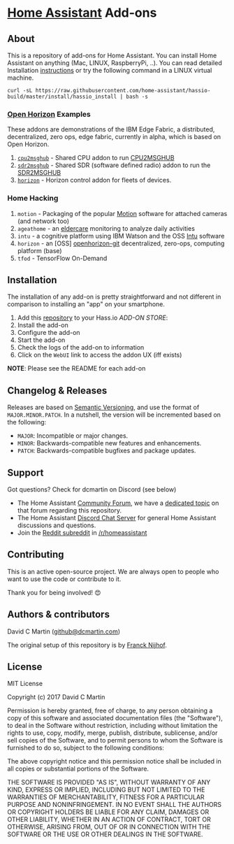 # [Home Assistant][homeassistantio] Add-ons

## About

This is a repository of add-ons for Home Assistant. You can install Home Assistant on anything (Mac, LINUX, RaspberryPi, ..).
You can read detailed Installation [instructions][hassio-install] or try the following command in a LINUX virtual machine.
```
curl -sL https://raw.githubusercontent.com/home-assistant/hassio-build/master/install/hassio_install | bash -s
```

### [Open Horizon][openhorizon-git] Examples

These addons are demonstrations of the IBM Edge Fabric, a distributed, decentralized, zero ops, edge fabric, currently in alpha, which is based on Open Horizon.

1. [`cpu2msghub`][cpu-addon] - Shared CPU addon to run [CPU2MSGHUB][cpu-pattern]
1. [`sdr2msghub`][sdr-addon] - Shared SDR (software defined radio) addon to run the [SDR2MSGHUB][sdr-pattern]
1. [`horizon`][horizon-addon] - Horizon control addon for fleets of devices.

### Home Hacking

1. `motion` - Packaging of the popular [Motion][motion-url] software for attached cameras (and network too)
1. `ageathome` - an [eldercare][ageathome] monitoring to analyze daily activities
1. `intu` - a cognitive platform using IBM Watson and the OSS [Intu][intu-url] software
1. `horizon` - an [OSS] [openhorizon-git] decentralized, zero-ops, computing platform (base)
1. `tfod` - TensorFlow On-Demand

## Installation

The installation of any add-on is pretty straightforward and not different in
comparison to installing an "app" on your smartphone.

1. Add this [repository][thisrepo] to your Hass.io _ADD-ON STORE_: 
1. Install the add-on 
1. Configure the add-on 
1. Start the add-on
1. Check the logs of the add-on to information
1. Click on the `WebUI` link to access the addon UX (iff exists)

**NOTE**: Please see the README for each add-on

## Changelog & Releases

Releases are based on [Semantic Versioning][semver], and use the format
of ``MAJOR.MINOR.PATCH``. In a nutshell, the version will be incremented
based on the following:

- ``MAJOR``: Incompatible or major changes.
- ``MINOR``: Backwards-compatible new features and enhancements.
- ``PATCH``: Backwards-compatible bugfixes and package updates.

## Support

Got questions?  Check for dcmartin on Discord (see below)

- The Home Assistant [Community Forum][forum], we have a
  [dedicated topic][forum] on that forum regarding this repository.
- The Home Assistant [Discord Chat Server][discord] for general Home Assistant
  discussions and questions.
- Join the [Reddit subreddit][reddit] in [/r/homeassistant][reddit]

## Contributing

This is an active open-source project. We are always open to people who want to
use the code or contribute to it.

Thank you for being involved! :heart_eyes:

## Authors & contributors

David C Martin (github@dcmartin.com)

The original setup of this repository is by [Franck Nijhof][frenck].

## License

MIT License

Copyright (c) 2017 David C Martin

Permission is hereby granted, free of charge, to any person obtaining a copy
of this software and associated documentation files (the "Software"), to deal
in the Software without restriction, including without limitation the rights
to use, copy, modify, merge, publish, distribute, sublicense, and/or sell
copies of the Software, and to permit persons to whom the Software is
furnished to do so, subject to the following conditions:

The above copyright notice and this permission notice shall be included in all
copies or substantial portions of the Software.

THE SOFTWARE IS PROVIDED "AS IS", WITHOUT WARRANTY OF ANY KIND, EXPRESS OR
IMPLIED, INCLUDING BUT NOT LIMITED TO THE WARRANTIES OF MERCHANTABILITY,
FITNESS FOR A PARTICULAR PURPOSE AND NONINFRINGEMENT. IN NO EVENT SHALL THE
AUTHORS OR COPYRIGHT HOLDERS BE LIABLE FOR ANY CLAIM, DAMAGES OR OTHER
LIABILITY, WHETHER IN AN ACTION OF CONTRACT, TORT OR OTHERWISE, ARISING FROM,
OUT OF OR IN CONNECTION WITH THE SOFTWARE OR THE USE OR OTHER DEALINGS IN THE
SOFTWARE.

[open-horizon]: https://github.com/open-horizon
[sdr-pattern]: https://github.com/open-horizon/examples/tree/master/edge/msghub/sdr2msghub
[cpu-pattern]: https://github.com/open-horizon/examples/tree/master/edge/msghub/cpu2msghub
[cpu-addon]: https://github.com/dcmartin/hassio-addons/tree/master/cpu2msghub
[sdr-addon]: https://github.com/dcmartin/hassio-addons/tree/master/sdr2msghub
[horizon-addon]: https://github.com/dcmartin/hassio-addons/tree/master/horizon

[buymeacoffee-shield]: https://www.buymeacoffee.com/assets/img/guidelines/download-assets-sm-2.svg
[buymeacoffee]: https://www.buymeacoffee.com/dcmartin
[commits-shield]: https://img.shields.io/github/commit-activity/y/hassio-addons/addon-motion.svg
[commits]: https://github.com/dcmartin/hassio-addons/addon-motion/commits/master
[contributors]: https://github.com/dcmartin/hassio-addons/addon-motion/graphs/contributors
[discord-shield]: https://img.shields.io/discord/330944238910963714.svg
[discord]: https://discord.gg/c5DvZ4e
[forum-shield]: https://img.shields.io/badge/community-forum-brightgreen.svg
[forum]: https://community.home-assistant.io/t/repository-community-hass-io-add-ons/24705?u=frenck
[frenck]: https://github.com/frenck
[dcmartin]: https://github.com/dcmartin
[keepchangelog]: http://keepachangelog.com/en/1.0.0/
[license-shield]: https://img.shields.io/github/license/hassio-addons/addon-motion.svg
[maintenance-shield]: https://img.shields.io/maintenance/yes/2018.svg
[project-stage-shield]: https://img.shields.io/badge/project%20stage-production%20ready-brightgreen.svg
[reddit]: https://reddit.com/r/homeassistant
[releases-shield]: https://img.shields.io/github/release/hassio-addons/addon-motion.svg
[releases]: https://github.com/dcmartin/hassio-addons/addon-motion/releases
[repository]: https://github.com/dcmartin/hassio-addons/repository
[semver]: http://semver.org/spec/v2.0.0.html
[homeassistantio]: https://www.home-assistant.io/
[hassio-install]: https://www.home-assistant.io/hassio/installation/
[openhorizon-git]: https://github.com/open-horizon/
[ageathome]: http://age-at-home.mybluemix.net
[motion-url]: https://motion-project.github.io/ 
[intu-url]: https://github.com/watson-intu
[thisrepo]: https://github.com/dcmartin/hassio-addons
